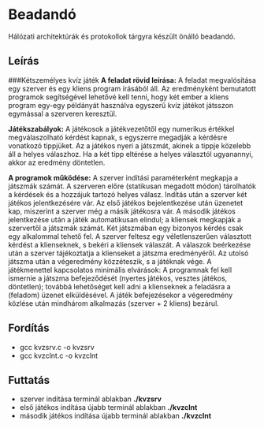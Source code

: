 # Beadandó
Hálózati architektúrák és protokollok tárgyra készült önálló beadandó.

## Leírás
###Kétszemélyes kvíz játék
**A feladat rövid leírása:** A feladat megvalósítása egy szerver és egy kliens program írásából áll. Az eredményként bemutatott programok segítségével lehetővé kell tenni, hogy két ember a kliens program egy-egy példányát használva egyszerű kvíz játékot játsszon egymással a szerveren keresztül.

**Játékszabályok:** A játékosok a játékvezetőtől egy numerikus értékkel megválaszolható kérdést kapnak, s egyszerre megadják a kérdésre vonatkozó tippjüket. Az a játékos nyeri a játszmát, akinek a tippje közelebb áll a helyes válaszhoz. Ha a két tipp eltérése a helyes választól ugyanannyi, akkor az eredmény döntetlen.

**A programok működése:** A szerver indítási paraméterként megkapja a játszmák számát. A szerveren előre (statikusan megadott módon) tárolhatók a kérdések és a hozzájuk tartozó helyes válasz. Indítás után a szerver két játékos jelentkezésére vár. Az első játékos bejelentkezése után üzenetet kap, miszerint a szerver még a másik játékosra vár. A második játékos jelentkezése után a játék automatikusan elindul; a kliensek megkapják a szervertől a játszmák számát. Két játszmában egy bizonyos kérdés csak egy alkalommal tehető fel. A szerver feltesz egy véletlenszerűen választott kérdést a klienseknek, s bekéri a kliensek válaszát. A válaszok beérkezése után a szerver tájékoztatja a klienseket a játszma eredményéről. Az utolsó játszma után a végeredmény közzéteszik, s a játéknak vége.
A játékmenettel kapcsolatos minimális elvárások: A programnak fel kell ismernie a játszma befejeződését (nyertes játékos, vesztes játékos, döntetlen); továbbá lehetőséget kell adni a klienseknek a feladásra a (feladom) üzenet elküldésével. A játék befejezésekor a végeredmény közlése után mindhárom alkalmazás (szerver + 2 kliens) bezárul.

## Fordítás
  - gcc kvzsrv.c -o kvzsrv
  - gcc kvzclnt.c -o kvzclnt

## Futtatás
  - szerver indítása terminál ablakban **./kvzsrv**
  - első játékos indítása újabb terminál ablakban **./kvzclnt**
  - második játékos indítása újabb terminál ablakban **./kvzclnt**

